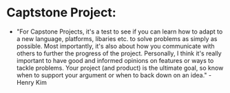 # Captstone Project:

- "For Capstone Projects, it's a test to see if you can learn how to adapt to a new language, platforms, libaries etc. to solve problems as simply as possible. Most importantly, it's also about how you communicate with others to further the progress of the project. Personally, I think it's really important to have good and informed opinions on features or ways to tackle problems. Your project (and product) is the ultimate goal, so know when to support your argument or when to back down on an idea." - Henry Kim
